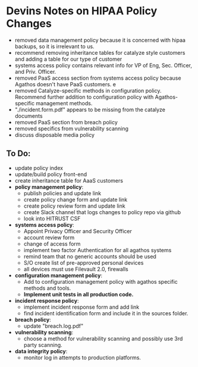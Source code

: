 # Devins Notes on HIPAA Policy Changes

* removed data management policy because it is concerned with hipaa backups, so it is irrelevant to us.
* recommend removing inheritance tables for catalyze style customers and adding a table for our type of customer
* systems access policy contains relevant info for VP of Eng, Sec. Officer, and Priv. Officer.
* removed PaaS access section from systems access policy because Agathos doesn't have PaaS customers.
e
* removed Catalyze-specific methods in configuration policy. Recommend further addition to configuration policy with Agathos-specific management methods.
* "./incident.form.pdf" appears to be missing from the catalyze documents
* removed PaaS section from breach policy
* removed specifics from vulnerability scanning
* discuss disposable media policy

## To Do:
* update policy index
* update/build policy front-end
* create inheritance table for AaaS customers
* **policy management policy**:
	* publish policies and update link
	* create policy change form and update link
	* create policy review form and update link
	* create Slack channel that logs changes to policy repo via github
	* look into HITRUST CSF
* **systems access policy**:
	* Appoint Privacy Officer and Security Officer
	* account review form
	* change of access form
	* implement two factor Authentication for all agathos systems
	* remind team that no generic accounts should be used
	* S/O create list of pre-approved personal devices
	* all devices must use Filevault 2.0, firewalls
* **configuration management policy**:
	* Add to configuration management policy with agathos specific methods and tools.
	* **Implement unit tests in all production code.**
* **incident response policy**:
	* implement incident response form and add link
	* find incident identification form and include it in the sources folder.
* **breach policy**:
	* update "breach.log.pdf"
* **vulnerability scanning**:
	* choose a method for vulnerability scanning and possibly use 3rd party scanning.
* **data integrity policy**:
	* monitor log in attempts to production platforms.
